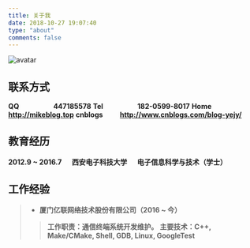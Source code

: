 ```yaml
---
title: 关于我
date: 2018-10-27 19:07:40
type: "about"
comments: false
---
```

![avatar](https://github.com/Yejy813/pictures/blob/master/flyaway.png?raw=true)
## 联系方式
**QQ &emsp;&emsp;&emsp;&emsp;&ensp;      447185578**
**Tel &emsp;&emsp;&emsp;&emsp;&ensp;	   182-0599-8017**
**Home &emsp;&emsp;&emsp;   http://mikeblog.top**
**cnblogs &emsp;&emsp; http://www.cnblogs.com/blog-yejy/**

## 教育经历
**2012.9 ~ 2016.7	&emsp; 西安电子科技大学	&emsp; 电子信息科学与技术（学士）**
 

## 工作经验
>* **厦门亿联网络技术股份有限公司（2016 ~ 今）**
>>   **工作职责：通信终端系统开发维护。**
>>   **主要技术：C++, Make/CMake, Shell, GDB, Linux, GoogleTest**


